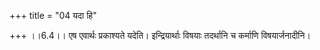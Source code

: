 +++
title = "04 यदा हि"

+++
।।6.4।। एष एवार्थः प्रकाश्यते यदेति। इन्द्रियार्थाः विषयाः तदर्थानि च
कर्माणि विषयार्जनादीनि।
